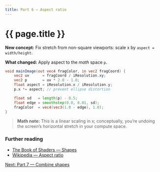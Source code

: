 ```yaml
---
title: Part 6 — Aspect ratio
---
```

# {{ page.title }}

**New concept:** Fix stretch from non-square viewports: scale x by `aspect = width/height`.

**What changed:** Apply aspect to the *math* space `p`.

```glsl
void mainImage(out vec4 fragColor, in vec2 fragCoord) {
    vec2 uv      = fragCoord / iResolution.xy;
    vec2 p       = uv * 2.0 - 1.0;
    float aspect = iResolution.x / iResolution.y;
    p.x *= aspect; // prevent ellipse distortion

    float sd   = length(p) - 0.5;
    float edge = smoothstep(0.0, 0.01, sd);
    fragColor  = vec4(vec3(1.0 - edge), 1.0);
}
```

> **Math note:** This is a linear scaling in x; conceptually, you’re undoing the screen’s horizontal stretch in your compute space.


### Further reading
- [The Book of Shaders — Shapes](https://thebookofshaders.com/03/)
- [Wikipedia — Aspect ratio](https://en.wikipedia.org/wiki/Aspect_ratio_(image))

[Next: Part 7 — Combine shapes](part07_combine_shapes.md)
